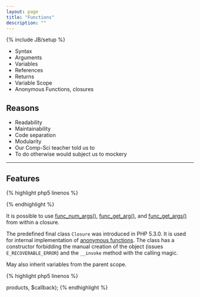 ```yaml
---
layout: page
title: "Functions"
description: ""
---
```

{% include JB/setup %}


* Syntax
* Arguments
* Variables
* References
* Returns
* Variable Scope
* Anonymous Functions, closures

## Reasons

* Readability
* Maintainability
* Code separation
* Modularity
* Our Comp-Sci teacher told us to
* To do otherwise would subject us to mockery

* * *


## Features

{% highlight php5 linenos %}
<?php
function name() { }
{% endhighlight %}

* All functions in PHP return a value (null if return is not used).
* function names are not case-sensitive
* global $id; // GLOBALS[‘id’];
* PHP 5 allows default values to be specified for parameters even when they are declared as by-reference (if a variable is not passed in, a new one will be created)
* In PHP4 Objects were thrown around ByVal.
* In PHP5 Objects are always passed ByRef unless you explicitly clone it.
* Is "_" a valid function name?

{% highlight php5 linenos %}
<?php
function printList($string, $count = 5)

function newTo5(&$number = 2)

$a = func_get_args();

int func_num_args(void)

mixed func_get_arg ( int $arg_num )
{% endhighlight %}


* * *

## By reference

{% highlight php5 linenos %}
<?php
&function name() { }
{% endhighlight %}

* allows you to return a variable as the result of the function, instead of a copy
* is used for things like resources and when implementing the Factory pattern
* you must return a variable
* you cannot return an expression by reference
* you cannot return an empty return statement to force a NULL return value


* * *

## Anonymous Functions, closures

[http://php.net/manual/en/functions.anonymous.php](http://php.net/manual/en/functions.anonymous.php)

Аllow the creation of functions which have no specified name. They are most useful as the value of [callback](http://www.php.net/manual/en/language.pseudo-types.php#language.types.callback) parameters, but they have many other uses.

Closures can also be used as the values of variables; PHP automatically converts such expressions into instances of the `Closure` internal class. 

{% highlight php5 linenos %}
<?php
$greet = function($name)
{
    printf("Hello %s\r\n", $name);
};

$greet('World');
$greet('PHP');
?>
{% endhighlight %}

It is possible to use [func_num_args()](http://www.php.net/manual/en/function.func-num-args.php), [func_get_arg()](http://www.php.net/manual/en/function.func-get-arg.php), and [func_get_args()](http://www.php.net/manual/en/function.func-get-args.php) from within a closure. 

The predefined final class `Closure` was introduced in PHP 5.3.0. It is used for internal implementation of [anonymous functions](http://www.php.net/manual/en/functions.anonymous.php).
The class has a constructor forbidding the manual creation of the object (issues `E_RECOVERABLE_ERROR`) and the `__invoke` method with the calling magic.

May also inherit variables from the parent scope.

{% highlight php5 linenos %}
<?php
$callback =
            function ($quantity, $product) use ($tax, &$total)
            {
                $pricePerItem = constant(__CLASS__ . "::PRICE_" .
                    strtoupper($product));
                $total += ($pricePerItem * $quantity) * ($tax + 1.0);
            };
        
        array_walk($this->products, $callback);
{% endhighlight %}
